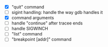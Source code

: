 - [x] "quit" command
- [ ] sigint handling: handle the way gdb handles it
- [x] command arguments
- [ ] handle "continue" after tracee ends
- [ ] handle SIGWINCH
- [ ] "list" command
- [ ] "breakpoint [addr]" command

